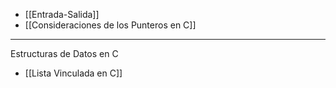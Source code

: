 - [[Entrada-Salida]]
- [[Consideraciones de los Punteros en C]]
***
Estructuras de Datos en C
- [[Lista Vinculada en C]]